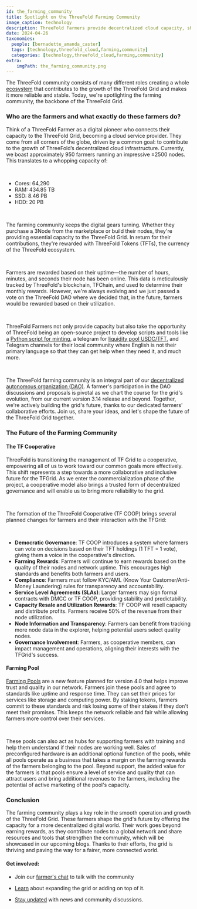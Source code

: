 ```yaml
---
id: the_farming_community
title: Spotlight on the ThreeFold Farming Community
image_caption: technology
description: ThreeFold Farmers provide decentralized cloud capacity, shape the grid's future, and share resources to build a fair and connected world.
date: 2024-04-26
taxonomies:
  people: [bernadette_amanda_caster]
  tags: [technology,threefold_cloud,farming,community]
  categories: [technology,threefold_cloud,farming,community]
extra:
    imgPath: the_farming_community.png
---
```


The ThreeFold community consists of many different roles creating a whole [ecosystem](https://www.threefold.io/blog/tf-ecosystem-comes-alive/) that contributes to the growth of the ThreeFold Grid and makes it more reliable and stable. Today, we're spotlighting the farming community, the backbone of the ThreeFold Grid.

### **Who are the farmers and what exactly do these farmers do?**

Think of a ThreeFold Farmer as a digital pioneer who connects their capacity to the ThreeFold Grid, becoming a cloud service provider. They come from all corners of the globe, driven by a common goal: to contribute to the growth of ThreeFold’s decentralized cloud infrastructure.
Currently, we boast approximately 950 farmers running an impressive ±2500 nodes. This translates to a whopping capacity of:

<br>

- Cores: 64,290
- RAM: 434.85 TB
- SSD: 8.46 PB
- HDD: 20 PB

</br>

The farming community keeps the digital gears turning. Whether they purchase a 3Node from the marketplace or build their nodes, they're providing essential capacity to the ThreeFold Grid. In return for their contributions, they're rewarded with ThreeFold Tokens (TFTs), the currency of the ThreeFold ecosystem.

</br>

Farmers are rewarded based on their uptime—the number of hours, minutes, and seconds their node has been online. This data is meticulously tracked by ThreeFold's blockchain, TFChain,  and used to determine their monthly rewards. However, we're always evolving and we just passed a vote on the ThreeFold DAO where we decided that, in the future, farmers would be rewarded based on their utilization.

</br>

ThreeFold Farmers not only provide capacity but also take the opportunity of ThreeFold being an open-source project to develop scripts and tools like a [Python script for minting](https://forum.threefold.io/t/farm-earnings-data-capture-made-easy/4251), a telegram for [liquidity pool  USDC/TFT](https://t.me/threefold/42257/54497), and Telegram channels for their local community where English is not their primary language so that they can get help when they need it, and much more.

</br>

The ThreeFold farming community is an integral part of our [decentralized autonomous organization (DAO)](https://manual.grid.tf/documentation/dashboard/tfchain/tf_dao.html). A farmer's participation in the DAO discussions and proposals is pivotal as we chart the course for the grid's evolution, from our current version 3.14 release and beyond. Together, we're actively building the grid's future, thanks to our dedicated farmers' collaborative efforts. Join us, share your ideas, and let's shape the future of the ThreeFold Grid together.

### **The Future of the Farming Community**

#### **The TF Cooperative**

ThreeFold is transitioning the management of TF Grid to a cooperative, empowering all of us to work toward our common goals more effectively. This shift represents a step towards a more collaborative and inclusive future for the TFGrid. As we enter the commercialization phase of the project, a cooperative model also brings a trusted form of decentralized governance and will enable us to bring more reliability to the grid.

</br>

The formation of the ThreeFold Cooperative (TF COOP) brings several planned changes for farmers and their interaction with the TFGrid:

<br> 

- **Democratic Governance**: TF COOP introduces a system where farmers can vote on decisions based on their TFT holdings (1 TFT = 1 vote), giving them a voice in the cooperative's direction.
- **Farming Rewards**: Farmers will continue to earn rewards based on the quality of their nodes and network uptime. This encourages high standards and benefits both farmers and users.
- **Compliance**: Farmers must follow KYC/AML (Know Your Customer/Anti-Money Laundering) rules for transparency and accountability.
- **Service Level Agreements (SLAs)**: Larger farmers may sign formal contracts with DMCC or TF COOP, providing stability and predictability.
- **Capacity Resale and Utilization Rewards**: TF COOP will resell capacity and distribute profits. Farmers receive 50% of the revenue from their node utilization.
- **Node Information and Transparency**: Farmers can benefit from tracking more node data in the explorer, helping potential users select quality nodes.
- **Governance Involvement**: Farmers, as cooperative members, can impact management and operations, aligning their interests with the TFGrid's success.

#### **Farming Pool**

[Farming Pools](https://www.threefold.io/blog/farming-pools/) are a new feature planned for version 4.0 that helps improve trust and quality in our network. Farmers join these pools and agree to standards like uptime and response time. They can set their prices for services like storage and computing power. By staking tokens, farmers commit to these standards and risk losing some of their stakes if they don't meet their promises. This keeps the network reliable and fair while allowing farmers more control over their services.

</br>

These pools can also act as hubs for supporting farmers with training and help them understand if their nodes are working well. Sales of preconfigured hardware is an additional optional function of the pools, while all pools operate as a business that takes a margin on the farming rewards of the farmers belonging to the pool. Beyond support, the added value for the farmers is that pools ensure a level of service and quality that can attract users and bring additional revenues to the farmers, including the potential of active marketing of the pool's capacity.

### **Conclusion**

The farming community plays a key role in the smooth operation and growth of the ThreeFold Grid. These farmers shape the grid's future by offering the capacity for a more decentralized digital world. Their work goes beyond earning rewards, as they contribute nodes to a global network and share resources and tools that strengthen the community, which will be showcased in our upcoming blogs. Thanks to their efforts, the grid is thriving and paving the way for a fairer, more connected world.

#### Get involved: 

<ul>
<li>

Join our [farmer's chat](https://t.me/threefoldfarmers) to talk with the community</li>

<li>

[Learn](https://manual.grid.tf/) about expanding the grid or adding on top of it.</li>

<li>

[Stay updated](https://t.me/threefoldnews) with news and community discussions.</li>
</ul>
















